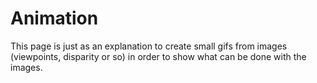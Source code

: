 # Animation

This page is just as an explanation to create small gifs from images (viewpoints, disparity or so) in order to show what can be done with the images.
